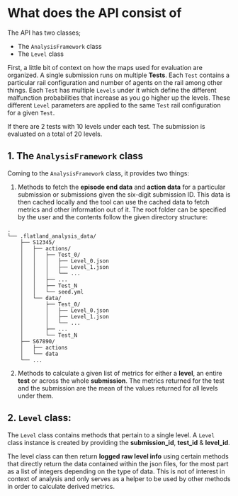 # What does the API consist of

The API has two classes;

-   The `AnalysisFramework` class
-   The `Level` class

First, a little bit of context on how the maps used for evaluation are organized. A single submission runs on multiple **Tests**. Each `Test` contains a particular rail configuration and number of agents on the rail among other things. Each `Test` has multiple `Levels` under it which define the different malfunction probabilities that increase as you go higher up the levels. These different `Level` parameters are applied to the same `Test` rail configuration for a given `Test`.

If there are 2 tests with 10 levels under each test. The submission is evaluated on a total of 20 levels.

## 1. The `AnalysisFramework` class

Coming to the `AnalysisFramework` class, it provides two things:

1. Methods to fetch the **episode end data** and **action data** for a particular submission or submissions given the six-digit submission ID.
   This data is then cached locally and the tool can use the cached data to fetch metrics and other information out of it.
   The root folder can be specified by the user and the contents follow the given directory structure:

```
.
└── .flatland_analysis_data/
    ├── S12345/
    │   ├── actions/
    │   │   ├── Test_0/
    │   │   │   ├── Level_0.json
    │   │   │   ├── Level_1.json
    │   │   │   └── ...
    │   │   ├── ...
    │   │   ├── Test_N
    │   │   └── seed.yml
    │   └── data/
    │       ├── Test_0/
    │       │   ├── Level_0.json
    │       │   ├── Level_1.json
    │       │   └── ...
    │       ├── ...
    │       └── Test_N
    ├── S67890/
    │   ├── actions
    │   └── data
    └── ...
```

2. Methods to calculate a given list of metrics for either a **level**, an entire **test** or across the whole **submission**. The metrics returned for the test and the submission are the mean of the values returned for all levels under them.

## 2. `Level` class:

The `Level` class contains methods that pertain to a single level. A `Level` class instance is created by providing the **submission_id**, **test_id** & **level_id**.

The level class can then return **logged raw level info** using certain methods that directly return the data contained within the json files, for the most part as a list of integers depending on the type of data. This is not of interest in context of analysis and only serves as a helper to be used by other methods in order to calculate derived metrics.
